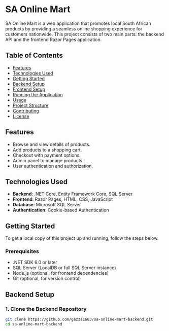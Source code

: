 # SA Online Mart

SA Online Mart is a web application that promotes local South African products by providing a seamless online shopping experience for customers nationwide. This project consists of two main parts: the backend API and the frontend Razor Pages application.

## Table of Contents
- [Features](#features)
- [Technologies Used](#technologies-used)
- [Getting Started](#getting-started)
- [Backend Setup](#backend-setup)
- [Frontend Setup](#frontend-setup)
- [Running the Application](#running-the-application)
- [Usage](#usage)
- [Project Structure](#project-structure)
- [Contributing](#contributing)
- [License](#license)

## Features
- Browse and view details of products.
- Add products to a shopping cart.
- Checkout with payment options.
- Admin panel to manage products.
- User authentication and authorization.

## Technologies Used
- **Backend**: .NET Core, Entity Framework Core, SQL Server
- **Frontend**: Razor Pages, HTML, CSS, JavaScript
- **Database**: Microsoft SQL Server
- **Authentication**: Cookie-based Authentication

## Getting Started
To get a local copy of this project up and running, follow the steps below.

### Prerequisites
- .NET SDK 6.0 or later
- SQL Server (LocalDB or full SQL Server instance)
- Node.js (optional, for frontend dependencies)
- Git (optional, for version control)

## Backend Setup
### 1. Clone the Backend Repository
```bash
git clone https://github.com/gazza1603/sa-online-mart-backend.git
cd sa-online-mart-backend

